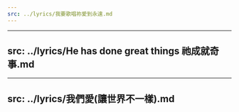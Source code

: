 ```yaml
---
src: ../lyrics/我要歌唱祢愛到永遠.md
---
```

---
src: ../lyrics/He has done great things 祂成就奇事.md
---
---
src: ../lyrics/我們愛(讓世界不一樣).md
---